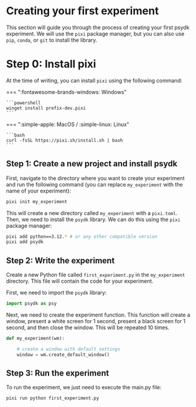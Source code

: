 # Creating your first experiment

This section will guide you through the process of creating your first psydk experiment. We will use the `pixi` package manager, but you can also use `pip`, `conda`, or `git` to install the library.

# Step 0: Install pixi

At the time of writing, you can install `pixi` using the following command:

=== ":fontawesome-brands-windows: Windows"

    ```powershell
    winget install prefix-dev.pixi
    ```

=== ":simple-apple: MacOS / :simple-linux: Linux"

    ```bash
    curl -fsSL https://pixi.sh/install.sh | bash
    ```


## Step 1: Create a new project and install psydk

First, navigate to the directory where you want to create your experiment and run the following command (you can replace `my_experiment` with the name of your experiment):

```bash
pixi init my_experiment
```

This will create a new directory called `my_experiment` with a `pixi.toml`. Then, we need to install the `psydk` library. We can do this using the `pixi` package manager:

```bash
pixi add python==3.12.* # or any other compatible version
pixi add psydk
```

## Step 2: Write the experiment

Create a new Python file called `first_experiment.py` in the `my_experiment` directory. This file will contain the code for your experiment.


First, we need to import the `psydk` library:

```python
import psydk as psy
```

Next, we need to create the experiment function. This function will create a window, present a white screen for 1 second, present a black screen for 1 second, and then close the window. This will be repeated 10 times.

```python
def my_experiment(wm):

    # create a window with default settings
    window = wm.create_default_window()

```


## Step 3: Run the experiment

To run the experiment, we just need to execute the main.py file:

```bash
pixi run python first_experiment.py
```
